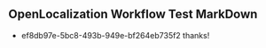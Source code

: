 ## OpenLocalization Workflow Test MarkDown

* ef8db97e-5bc8-493b-949e-bf264eb735f2 
thanks!



<!--HONumber=Jan16_HO3-->
